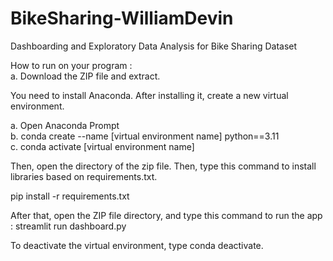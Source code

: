 # BikeSharing-WilliamDevin
Dashboarding and Exploratory Data Analysis for Bike Sharing Dataset

How to run on your program :  
a. Download the ZIP file and extract.  

You need to install Anaconda. After installing it, create a new virtual environment.

a. Open Anaconda Prompt  
b. conda create --name [virtual environment name] python==3.11  
c. conda activate [virtual environment name]  

Then, open the directory of the zip file. Then, type this command to install libraries based on requirements.txt.  

pip install -r requirements.txt  

After that, open the ZIP file directory, and type this command to run the app : streamlit run dashboard.py  

To deactivate the virtual environment, type conda deactivate.  
